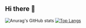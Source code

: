 ## Hi there 👋

<!--
**ZeroMapleQvQ/ZeroMapleQvQ** is a ✨ _special_ ✨ repository because its `README.md` (this file) appears on your GitHub profile.

Here are some ideas to get you started:

- 🔭 I’m currently working on ...
- 🌱 I’m currently learning ...
- 👯 I’m looking to collaborate on ...
- 🤔 I’m looking for help with ...
- 💬 Ask me about ...
- 📫 How to reach me: ...
- 😄 Pronouns: ...
- ⚡ Fun fact: ...
-->
![Anurag's GitHub stats](https://github-readme-stats-sand-theta-69.vercel.app/api?username=ZeroMapleQvQ)
[![Top Langs](https://github-readme-stats-sand-theta-69.vercel.app/api/top-langs/?username=ZeroMapleQvQ&layout=compact)](https://github.com/anuraghazra/github-readme-stats)
